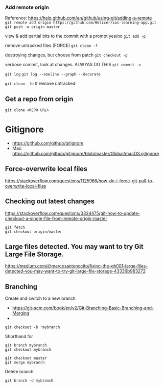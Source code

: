 
### Add remote origin
Reference: https://help.github.com/en/github/using-git/adding-a-remote
`git remote add origin https://github.com/Helicer/ios-learning-app.git`
`git push -u origin master`

view & add partial bits to the commit with a prompt yes/no
`git add -p `

remove untracked files (FORCE)
`git clean -f`

destroying changes, but choose from patch
`git checkout -p`

verbose commit, look at changes. ALWYAS DO THIS
`git commit -v `

`git log`
`git log --oneline --graph --decorate`

`git clean -fd` # remove untracked 

## Get a repo from origin
`git clone <REPO URL>`

# Gitignore
- https://github.com/github/gitignore
- Mac: https://github.com/github/gitignore/blob/master/Global/macOS.gitignore


## Force-overwrite local files ##
https://stackoverflow.com/questions/1125968/how-do-i-force-git-pull-to-overwrite-local-files

## Checking out latest changes
https://stackoverflow.com/questions/3334475/git-how-to-update-checkout-a-single-file-from-remote-origin-master
```
git fetch
git checkout origin/master
```

## Large files detected. You may want to try Git Large File Storage.
https://medium.com/@marcosantonocito/fixing-the-gh001-large-files-detected-you-may-want-to-try-git-large-file-storage-43336b983272


## Branching
Create and switch to a new branch
- https://git-scm.com/book/en/v2/Git-Branching-Basic-Branching-and-Merging
- 
```
git checkout -b 'mybranch'
```
Shorthand for
```
git branch mybranch
git checkout mybranch
```

```
git checkout master
git merge mybranch
```

Delete branch
```
git branch -d mybranch
```